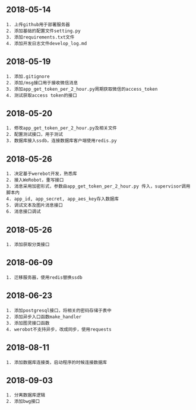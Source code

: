 ## 2018-05-14
    1. 上传github用于部署服务器
    2. 添加基础的配置文件setting.py
    3. 添加requirements.txt文件
    4. 添加开发日志文件develop_log.md

## 2018-05-19
    1. 添加.gitignore
    2. 添加/msg接口用于接收微信消息
    3. 添加app_get_token_per_2_hour.py周期获取微信的access_token
    4. 测试获取access token的接口

## 2018-05-20
    1. 修改app_get_token_per_2_hour.py及相关文件
    2. 配置测试接口，用于测试
    3. 数据库接入ssdb，连接数据库客户端使用redis.py

## 2018-05-26
    1. 决定基于werebot开发，熟悉库
    2. 接入WeRobot，重写接口
    3. 消息采用加密形式，参数由app_get_token_per_2_hour.py 传入，supervisor调用脚本内
    4. app_id, app_secret, app_aes_key存入数据库
    5. 调试文本及图片消息接口
    6. 消息接口调试

## 2018-05-26
    1. 添加获取分类接口
    
## 2018-06-09
    1. 迁移服务器，使用redis替换ssdb
    
## 2018-06-23
    1. 添加postgresql接口，将相关的密码存储于表中
    2. 添加异步入口函数make_handler
    3. 添加图灵接口函数
    4. werobot不支持异步，改成同步，使用requests
    
## 2018-08-11
    1. 添加数据库连接类，启动程序的时候连接数据库
    
## 2018-09-03
    1. 分离数据库逻辑
    2. 添加bwg接口